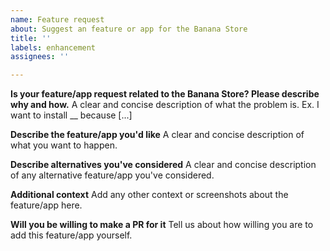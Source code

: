 ```yaml
---
name: Feature request
about: Suggest an feature or app for the Banana Store
title: ''
labels: enhancement
assignees: ''

---
```


**Is your feature/app request related to the Banana Store? Please describe why and how.**
A clear and concise description of what the problem is. Ex. I want to install __ because [...]

**Describe the feature/app you'd like**
A clear and concise description of what you want to happen.

**Describe alternatives you've considered**
A clear and concise description of any alternative feature/app you've considered.

**Additional context**
Add any other context or screenshots about the feature/app here.

**Will you be willing to make a PR for it**
Tell us about how willing you are to add this feature/app yourself.
